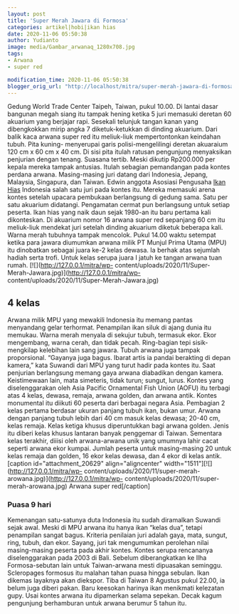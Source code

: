 ```yaml
---
layout: post
title: 'Super Merah Jawara di Formosa'
categories: artikel|hobi|ikan hias
date: 2020-11-06 05:50:38
author: Yudianto
image: media/Gambar_arwanaq_1280x708.jpg
tags:
- Arwana
- super red

modification_time: 2020-11-06 05:50:38
blogger_orig_url: "http://localhost/mitra/super-merah-jawara-di-formosa.html"
---
```


Gedung World Trade Center Taipeh, Taiwan, pukul 10.00. Di lantai dasar
bangunan megah siang itu tampak hening ketika 5 juri memasuki deretan 60
akuarium yang berjajar rapi. Sesekali telunjuk tangan kanan yang dibengkokkan
mirip angka 7 diketuk-ketukkan di dinding akuarium. Dari balik kaca arwana
super red itu meliuk-liuk mempertontonkan keindahan tubuh. Pita kuning-
menyerupai garis polisi-mengelilingi deretan akuaraium 120 cm x 60 cm x 40 cm.
Di sisi pita itulah ratusan pengunjung menyaksikan penjurian dengan tenang.
Suasana tertib. Meski dikutip Rp200.000 per kepala mereka tampak antusias.
Itulah sebagian pemandangan pada kontes perdana arwana. Masing-masing juri
datang dari Indonesia, Jepang, Malaysia, Singapura, dan Taiwan. Edwin anggota
Asosiasi Pengusaha [Ikan Hias](http://127.0.0.1/mitra/ikan-hias "Ikan Hias")
Indonesia salah satu juri pada kontes itu. Mereka memasuki arena kontes
setelah upacara pembukaan berlangsung di gedung sama. Satu per satu akuarium
didatangi. Pengamatan cermat pun berlangsung untuk setiap peserta. Ikan hias
yang naik daun sejak 1980-an itu baru pertama kali dikonteskan. Di akuarium
nomor 16 arwana super red sepanjang 60 cm itu meliuk-liuk mendekat juri
setelah dinding akuarium diketuk beberapa kali. Warna merah tubuhnya tampak
mencolok. Pukul 14.00 waktu setempat ketika para jawara diumumkan arwana milik
PT Munjul Prima Utama (MPU) itu dinobatkan sebagai juara ke-2 kelas dewasa. Ia
berhak atas sejumlah hadiah serta trofi. Untuk kelas serupa juara I jatuh ke
tangan arwana tuan rumah. [![](http://127.0.0.1/mitra/wp-
content/uploads/2020/11/Super-Merah-Jawara.jpg)](http://127.0.0.1/mitra/wp-
content/uploads/2020/11/Super-Merah-Jawara.jpg)

## 4 kelas

Arwana milik MPU yang mewakili Indonesia itu memang pantas menyandang gelar
terhormat. Penampilan ikan siluk di ajang dunia itu memukau. Warna merah
menyala di sekujur tubuh, termasuk ekor. Ekor mengembang, warna cerah, dan
tidak pecah. Ring-bagian tepi sisik- mengkilap kelebihan lain sang jawara.
Tubuh arwana juga tampak proporsional. “Gayanya juga bagus. Ibarat artis ia
pandai berakting di depan kamera,” kata Suwandi dari MPU yang turut hadir pada
kontes itu. Saat penjurian berlangsung memang gaya arwana diabadikan dengan
kamera. Keistimewaan lain, mata simeteris, tidak turun; sungut, lurus. Kontes
yang diselenggarakan oleh Asia Pacific Ornamental Fish Union (AOFU) itu
terbagi atas 4 kelas, dewasa, remaja, arwana golden, dan arwana antik. Kontes
monumental itu diikuti 60 peserta dari berbagai negara Asia. Pembagian 2 kelas
pertama berdasar ukuran panjang tubuh ikan, bukan umur. Arwana dengan panjang
tubuh lebih dari 40 cm masuk kelas dewasa; 20-40 cm, kelas remaja. Kelas
ketiga khusus diperuntukkan bagi arwana golden. Jenis itu diberi kelas khusus
lantaran banyak penggemar di Taiwan. Sementara kelas terakhir, diiisi oleh
arwana-arwana unik yang umumnya lahir cacat seperti arwana ekor kumpai. Jumlah
peserta untuk masing-masing 20 untuk kelas remaja dan golden, 16 ekor kelas
dewasa, dan 4 ekor di kelas antik. [caption id="attachment_20629"
align="aligncenter" width="1511"][![](http://127.0.0.1/mitra/wp-
content/uploads/2020/11/super-merah-arowana.jpg)](http://127.0.0.1/mitra/wp-
content/uploads/2020/11/super-merah-arowana.jpg) Arwana super red[/caption]

### Puasa 9 hari

Kemenangan satu-satunya duta Indonesia itu sudah diramalkan Suwandi sejak
awal. Meski di MPU arwana itu hanya ikan “kelas dua”, tetapi penampilan sangat
bagus. Kriteria penilaian juri adalah gaya, mata, sungut, ring, tubuh, dan
ekor. Sayang, juri tak mengumumkan perolehan nilai masing-masing peserta pada
akhir kontes. Kontes serupa rencananya diselenggarakan pada 2003 di Bali.
Sebelum diberangkatkan ke Ilha Formosa-sebutan lain untuk Taiwan-arwana mesti
dipuasakan seminggu. Scleropages formosus itu malahan tahan puasa hingga
sebulan. Ikan dikemas layaknya akan diekspor. Tiba di Taiwan 8 Agustus pukul
22.00, ia belum juga diberi pakan. Baru keesokan harinya ikan menikmati
kelezatan gupy. Usai kontes arwana itu dipamerkan selama sepekan. Decak kagum
pengunjung berhamburan untuk arwana berumur 5 tahun itu.


